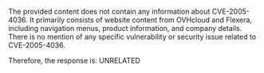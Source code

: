 The provided content does not contain any information about CVE-2005-4036. It primarily consists of website content from OVHcloud and Flexera, including navigation menus, product information, and company details. There is no mention of any specific vulnerability or security issue related to CVE-2005-4036.

Therefore, the response is: UNRELATED
